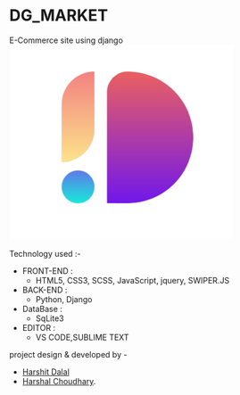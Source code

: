 
# DG_MARKET
E-Commerce site using django
<img src="./DGMALL/shop/static/shop/IMAGES/logo/logo2.png">

Technology used :-
* FRONT-END : 
    - HTML5, CSS3, SCSS, JavaScript, jquery, SWIPER.JS
* BACK-END : 
    - Python, Django
* DataBase :
    - SqLite3
* EDITOR : 
    - VS CODE,SUBLIME TEXT

project design & developed by - 
- <a href="https://github.com/HarshitDalal/">Harshit Dalal</a> 
- <a href="https://github.com/HarshalChoudhary04">Harshal Choudhary</a>.
